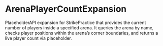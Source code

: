 # ArenaPlayerCountExpansion
PlaceholderAPI expansion for StrikePractice that provides the current number of players inside a specified arena. It queries the arena by name, checks player positions within the arena’s corner boundaries, and returns a live player count via placeholder.
